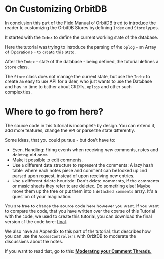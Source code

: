 # On Customizing OrbitDB

In conclusion this
part of the Field
Manual of OrbitDB
tried to introduce
the reader to
customizing the
OrbitDB Stores
by defining `Index`
and `Store` types.

It started with the
`Index` to define the
current working state
of the database.

Here the tutorial
was trying to
introduce the parsing
of the `oplog` - an Array of Operations -
to create this state.

After the `Index` - state of the database -
being defined, the tutorial defines
a `Store` class.

The `Store` class does not
manage the current state,
but use the `Index`
to create an easy to use
API for a User, who just
wants to use the Database
and has no time to bother
about CRDTs, `oplogs` and
other such complexities.

# Where to go from here?

The source code in this
tutorial is incomplete
by design.
You can extend it,
add more features,
change the API or parse
the state differently.

Some ideas, that you could
pursue - but don't have to:

- Event Handling: Firing events when receiving *new* comments, notes and deleting old ones.
- Make it possible to edit comments.
- Use a different data structure to represent the comments: A lazy hash table, where each notes piece and comment can be looked up and parsed upon request, instead of upon receiving new entries.
- Use a different delete heuristic: Don't delete comments, if the comments or music sheets they refer to are deleted. Do something else! Maybe move them up the tree or put them into a `detached comments` array. It's a question of your imagination.

You are free to change the source code here however
you want.
If you want to compare the code, that you
have written over the course of this
Tutorial with the code, we used
to create this tutorial, you
can download the final version of the
code here: [final](../code_examples/05_Customizing_OrbitDB/final).

We also have an Appendix
to this part of the tutorial,
that describes how you can
use the `AccessControllers`
with OrbitDB to moderate
the discussions about the
notes.

If you want to read that,
go to this: **[Moderating your Comment Threads.](06_AccessControllers.md)**
